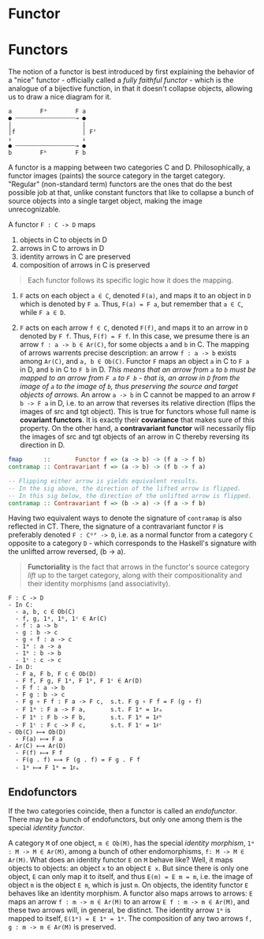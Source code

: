 # Functor

# Functors

The notion of a functor is best introduced by first explaining the behavior of a "nice" functor - officially called a *fully faithful functor* - which is the analogue of a bijective function, in that it doesn't collapse objects, allowing us to draw a nice diagram for it.

```
a        Fᵃ        F a
● ┄┄┄┄┄┄┄┄┄┄┄┄┄┄┄┄┄→ ●
│                    │
│f                   │ Fᶠ
↓                    ↓
● ┄┄┄┄┄┄┄┄┄┄┄┄┄┄┄┄┄→ ●
b        Fᵇ        F b
```




A functor is a mapping between two categories C and D. Philosophically, a functor images (paints) the source category in the target category. "Regular" (non-standard term) functors are the ones that do the best possible job at that, unlike constant functors that like to collapse a bunch of source objects into a single target object, making the image unrecognizable.

A functor `F : C -> D` maps
1. objects in C to objects in D
2. arrows in C to arrows in D
3. identity arrows in C are preserved
4. composition of arrows in C is preserved

>Each functor follows its specific logic how it does the mapping.

1. `F` acts on each object `a ∈ C`, denoted `F(a)`, and maps it to an object in `D` which is denoted by `F a`. Thus, `F(a) = F a`, but remember that `a ∈ C`, while `F a ∈ D`.

2. `F` acts on each arrow `f ∈ C`, denoted `F(f)`, and maps it to an arrow in `D` denoted by `F f`. Thus, `F(f) = F f`. In this case, we presume there is an arrow `f : a -> b ∈ Ar(C)`, for some objects `a` and `b` in C. The mapping of arrows warrents precise description: an arrow `f : a -> b` exists among `Ar(C)`, and `a, b ∈ Ob(C)`. Functor `F` maps an object `a` in C to `F a` in D, and `b` in C to `F b` in D. *This means that an arrow from `a` to `b` must be mapped to an arrow from `F a` to `F b` - that is, an arrow in `D` from the image of `a` to the image of `b`, thus preserving the source and target objects of arrows.* An arrow `a -> b` in C cannot be mapped to an arrow `F b -> F a` in D, i.e. to an arrow that reverses its relative direction (flips the images of src and tgt object). This is true for functors whose full name is **covariant functors**. It is exactly their **covariance** that makes sure of this property. On the other hand, a **contravariant functor** will necessarily flip the images of src and tgt objects of an arrow in C thereby reversing its direction in D.

```hs
fmap      ::       Functor f => (a -> b) -> (f a -> f b)
contramap :: Contravariant f => (a -> b) -> (f b -> f a)

-- Flipping either arrow is yields equivalent results.
-- In the sig above, the direction of the lifted arrow is flipped.
-- In this sig below, the direction of the unlifted arrow is flipped.
contramap :: Contravariant f => (b -> a) -> (f a -> f b)
```

Having two equivalent ways to denote the signature of `contramap` is also reflected in CT. There, the signature of a contravariant functor `F` is preferably denoted `F : Cᴼᴾ -> D`, i.e. as a normal functor from a category `C` opposite to a category `D` - which corresponds to the Haskell's signature with the unlifted arrow reversed, (b -> a).

>**Functoriality** is the fact that arrows in the functor's source category *lift* up to the target category, along with their compositionality and their identity morphisms (and associativity).


```
F : C -> D
- In C:
  - a, b, c ∈ Ob(C)
  - f, g, 1ᵃ, 1ᵇ, 1ᶜ ∈ Ar(C)
  - f : a -> b
  - g : b -> c
  - g ∘ f : a -> c
  - 1ᵃ : a -> a
  - 1ᵇ : b -> b
  - 1ᶜ : c -> c
- In D:
  - F a, F b, F c ∈ Ob(D)
  - F f, F g, F 1ᵃ, F 1ᵇ, F 1ᶜ ∈ Ar(D)
  - F f : a -> b
  - F g : b -> c
  - F g ∘ F f : F a -> F c,  s.t. F g ∘ F f = F (g ∘ f)
  - F 1ᵃ : F a -> F a,       s.t. F 1ᵃ = 1ꜰₐ
  - F 1ᵇ : F b -> F b,       s.t. F 1ᵇ = 1ꜰᵇ
  - F 1ᶜ : F c -> F c,       s.t. F 1ᶜ = 1ꜰᶜ
- Ob(C) ⟼ Ob(D)
  - F(a) ⟼ F a
- Ar(C) ⟼ Ar(D)
  - F(f) ⟼ F f
  - F(g . f) ⟼ F (g . f) = F g . F f
  - 1ᵃ ⟼ F 1ᵃ = 1ꜰₐ
```


## Endofunctors

If the two categories coincide, then a functor is called an *endofunctor*. There may be a bunch of endofunctors, but only one among them is the special *identity functor*.

A category `M` of one object, `m ∈ Ob(M)`, has the special *identity morphism*, `1ᵐ : M -> M ∈ Ar(M)`, among a bunch of other endomorphisms, `f: M -> M ∈ Ar(M)`. What does an identity functor `E` on `M` behave like? Well, it maps objects to objects: an object `x` to an object `E x`. But since there is only one object, `E` can only map it to itself, and thus `E(m) = E m = m`, i.e. the image of object `m` is the object `E m`, which is just `m`. On objects, the identity functor `E` behaves like an identity morphism. A functor also maps arrows to arrows: `E` maps an arrow `f : m -> m ∈ Ar(M)` to an arrow `E f : m -> m ∈ Ar(M)`, and these two arrows will, in general, be distinct. The identity arrow `1ᵐ` is mapped to itself, `E(1ᵐ) = E 1ᵐ = 1ᵐ`. The composition of any two arrows `f, g : m -> m ∈ Ar(M)` is preserved.

